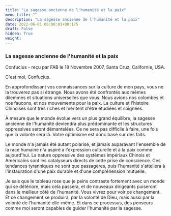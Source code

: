 ```yaml
---
title: "La sagesse ancienne de l'humanité et la paix"
menu_title: ""
description: "La sagesse ancienne de l'humanité et la paix"
date: 2022-06-01 06:00:01+00:175
draft: False
hidden: True
weight:
---
```

### La sagesse ancienne de l'humanité et la paix

Confucius - reçu par FAB le 18 Novembre 2007, Santa Cruz, Californie, USA.

C'est moi, Confucius.

En approfondissant vos connaissances sur la culture de mon pays, vous ne la trouverez pas si étrange. Nous avons été confrontés aux mêmes dilemmes et situations universelles que vous. Nous avions nos colombes et nos faucons, et nos mouvements pour la paix. La culture et l'histoire Chinoises sont très riches et méritent d'être étudiées et soignées.

À mesure que le monde évolue vers un plus grand équilibre, la sagesse ancienne de l'humanité deviendra plus prédominante et les structures oppressives seront démantelées. Ce ne sera pas difficile à faire, une fois que la volonté sera là. Votre optimisme est donc basé sur des faits.

Le monde n'a jamais été autant polarisé, et jamais auparavant l'ensemble de la race humaine n'a aspiré à l'expression culturelle et à la paix comme aujourd'hui. La nature oppressive des systèmes impériaux Chinois et Américains sont les catalyseurs directs de cette prise de conscience. Ces tendances tyranniques ne sont que passagères, puis l'humanité s'attellera à l'instauration d'une paix durable et d'une compréhension mutuelle.

Je sais que le tableau rose que je peins contraste fortement avec un monde qui se détériore, mais cela passera, et de nouveaux dirigeants puiseront dans le meilleur côté de l'humanité. Vous vivrez pour voir ce changement. Et ce changement se produira, par la volonté de Dieu, mais aussi par la volonté de l'humanité elle-même. Et dans ce processus, des penseurs comme moi seront capables de guider l'humanité par la sagesse.
